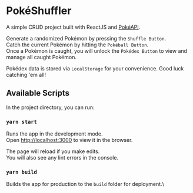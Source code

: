 # PokéShuffler

A simple CRUD project built with ReactJS and [PokéAPI](https://pokeapi.co/).

Generate a randomized Pokémon by pressing the `Shuffle Button`.\
Catch the current Pokémon by hitting the `Pokéball Button`.\
Once a Pokémon is caught, you will unlock the `Pokédex Button` to view and manage all caught Pokémon.

Pokédex data is stored via `LocalStorage` for your convenience. Good luck catching 'em all!

## Available Scripts

In the project directory, you can run:

### `yarn start`

Runs the app in the development mode.\
Open [http://localhost:3000](http://localhost:3000) to view it in the browser.

The page will reload if you make edits.\
You will also see any lint errors in the console.

### `yarn build`

Builds the app for production to the `build` folder for deployment.\
